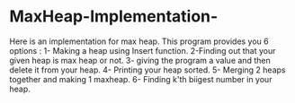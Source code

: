# MaxHeap-Implementation-
Here is an implementation for max heap. This program provides you 6 options : 
1- Making a heap using Insert function. 
2-Finding out that your given heap is max heap or not.
3- giving  the program a value and then delete it from your heap.
4- Printing your heap sorted.
5- Merging 2 heaps together and making 1 maxheap.
6- Finding k'th biigest number in your heap.
